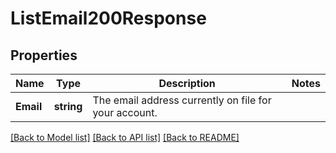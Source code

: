 # ListEmail200Response

## Properties

Name | Type | Description | Notes
------------ | ------------- | ------------- | -------------
**Email** | **string** | The email address currently on file for your account. |

[[Back to Model list]](../README.md#documentation-for-models) [[Back to API list]](../README.md#documentation-for-api-endpoints) [[Back to README]](../README.md)


